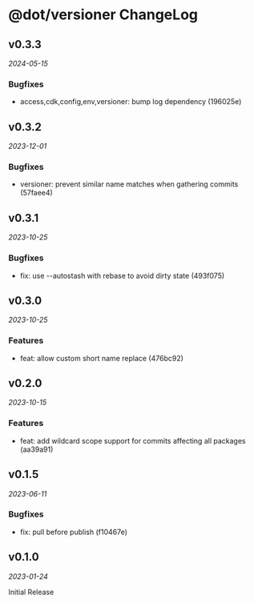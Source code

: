# @dot/versioner ChangeLog

## v0.3.3

_2024-05-15_

### Bugfixes

- access,cdk,config,env,versioner: bump log dependency (196025e)

## v0.3.2

_2023-12-01_

### Bugfixes

- versioner: prevent similar name matches when gathering commits (57faee4)

## v0.3.1

_2023-10-25_

### Bugfixes

- fix: use --autostash with rebase to avoid dirty state (493f075)

## v0.3.0

_2023-10-25_

### Features

- feat: allow custom short name replace (476bc92)

## v0.2.0

_2023-10-15_

### Features

- feat: add wildcard scope support for commits affecting all packages (aa39a91)

## v0.1.5

_2023-06-11_

### Bugfixes

- fix: pull before publish (f10467e)

## v0.1.0

_2023-01-24_

Initial Release
